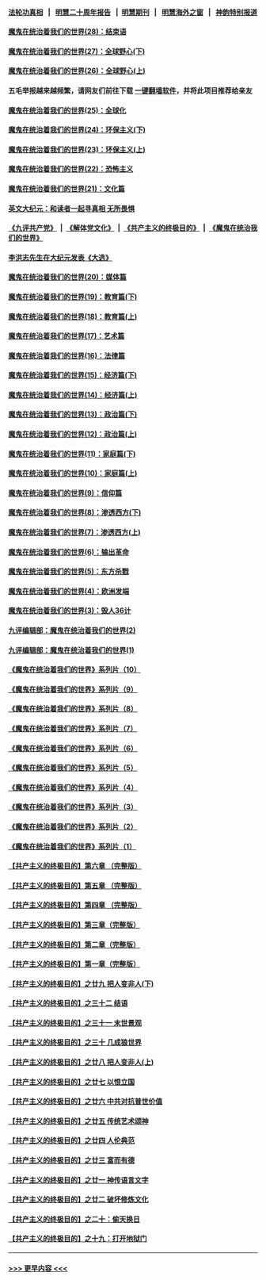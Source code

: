 #### [法轮功真相](https://github.com/gfw-breaker/truth/blob/master/README.md?t=0) &nbsp;&nbsp;|&nbsp;&nbsp; [明慧二十周年报告](https://github.com/gfw-breaker/mh-reports/blob/master/README.md?t=0) &nbsp;&nbsp;|&nbsp;&nbsp;[明慧期刊](https://github.com/gfw-breaker/mh-qikan) &nbsp;&nbsp;|&nbsp;&nbsp; [明慧海外之窗](https://github.com/gfw-breaker/mh-news/blob/master/README.md?t=0) &nbsp;&nbsp;|&nbsp;&nbsp; [神韵特别报道](https://github.com/gfw-breaker/mh-news/blob/master/shenyun.md?t=0)
#### [魔鬼在统治着我们的世界(28)：结束语](../pages/nsc422/n10936246.md?t=06281252) 
#### [魔鬼在统治着我们的世界(27)：全球野心(下)](../pages/nsc422/n10928319.md?t=06281252) 
#### [魔鬼在统治着我们的世界(26)：全球野心(上)](../pages/nsc422/n10900318.md?t=06281252) 
#### 五毛举报越来越频繁，请网友们前往下载 [一键翻墙软件](https://github.com/gfw-breaker/ssr-accounts)，并将此项目推荐给亲友
#### [魔鬼在统治着我们的世界(25)：全球化](../pages/nsc422/n10788205.md?t=06281252) 
#### [魔鬼在统治着我们的世界(24)：环保主义(下)](../pages/nsc422/n10695307.md?t=06281252) 
#### [魔鬼在统治着我们的世界(23)：环保主义(上)](../pages/nsc422/n10688613.md?t=06281252) 
#### [魔鬼在统治着我们的世界(22)：恐怖主义](../pages/nsc422/n10614727.md?t=06281252) 
#### [魔鬼在统治着我们的世界(21)：文化篇](../pages/nsc422/n10597706.md?t=06281252) 
#### [英文大纪元：和读者一起寻真相 无所畏惧](../pages/nsc422/n12542027.md?t=06281252) 
#### [《九评共产党》](https://github.com/begood0513/9ping.md/blob/master/README.md) &nbsp;|&nbsp; [《解体党文化》](../../../../jtdwh.md/blob/master/README.md)  &nbsp;|&nbsp; [《共产主义的终极目的》](../../../../gczydzjmd.md/blob/master/README.md) &nbsp;|&nbsp; [《魔鬼在统治我们的世界》](../../../../mgztzwmdsj.md/blob/master/README.md) 
#### [李洪志先生在大纪元发表《大选》](../pages/nsc422/n12534746.md?t=06281252) 
#### [魔鬼在统治着我们的世界(20)：媒体篇](../pages/nsc422/n10586579.md?t=06281252) 
#### [魔鬼在统治着我们的世界(19)：教育篇(下)](../pages/nsc422/n10564808.md?t=06281252) 
#### [魔鬼在统治着我们的世界(18)：教育篇(上)](../pages/nsc422/n10526970.md?t=06281252) 
#### [魔鬼在统治着我们的世界(17)：艺术篇](../pages/nsc422/n10499093.md?t=06281252) 
#### [魔鬼在统治着我们的世界(16)：法律篇](../pages/nsc422/n10485969.md?t=06281252) 
#### [魔鬼在统治着我们的世界(15)：经济篇(下)](../pages/nsc422/n10469975.md?t=06281252) 
#### [魔鬼在统治着我们的世界(14)：经济篇(上)](../pages/nsc422/n10457370.md?t=06281252) 
#### [魔鬼在统治着我们的世界(13)：政治篇(下)](../pages/nsc422/n10448270.md?t=06281252) 
#### [魔鬼在统治着我们的世界(12)：政治篇(上)](../pages/nsc422/n10444576.md?t=06281252) 
#### [魔鬼在统治着我们的世界(11)：家庭篇(下)](../pages/nsc422/n10440961.md?t=06281252) 
#### [魔鬼在统治着我们的世界(10)：家庭篇(上)](../pages/nsc422/n10435448.md?t=06281252) 
#### [魔鬼在统治着我们的世界(9)：信仰篇](../pages/nsc422/n10432159.md?t=06281252) 
#### [魔鬼在统治着我们的世界(8)：渗透西方(下)](../pages/nsc422/n10429603.md?t=06281252) 
#### [魔鬼在统治着我们的世界(7)：渗透西方(上)](../pages/nsc422/n10426013.md?t=06281252) 
#### [魔鬼在统治着我们的世界(6)：输出革命](../pages/nsc422/n10421536.md?t=06281252) 
#### [魔鬼在统治着我们的世界(5)：东方杀戮](../pages/nsc422/n10417707.md?t=06281252) 
#### [魔鬼在统治着我们的世界(4)：欧洲发端](../pages/nsc422/n10414890.md?t=06281252) 
#### [魔鬼在统治着我们的世界(3)：毁人36计](../pages/nsc422/n10411583.md?t=06281252) 
#### [九评编辑部：魔鬼在统治着我们的世界(2)](../pages/nsc422/n10410036.md?t=06281252) 
#### [九评编辑部：魔鬼在统治着我们的世界(1)](../pages/nsc422/n10406825.md?t=06281252) 
#### [《魔鬼在统治着我们的世界》系列片（10）](../pages/nsc422/n12292670.md?t=06281252) 
#### [《魔鬼在统治着我们的世界》系列片（9）](../pages/nsc422/n12290859.md?t=06281252) 
#### [《魔鬼在统治着我们的世界》系列片（8）](../pages/nsc422/n12287445.md?t=06281252) 
#### [《魔鬼在统治着我们的世界》系列片（7）](../pages/nsc422/n12283425.md?t=06281252) 
#### [《魔鬼在统治着我们的世界》系列片（6）](../pages/nsc422/n12282314.md?t=06281252) 
#### [《魔鬼在统治着我们的世界》系列片（5）](../pages/nsc422/n12281419.md?t=06281252) 
#### [《魔鬼在统治着我们的世界》系列片（4）](../pages/nsc422/n12274024.md?t=06281252) 
#### [《魔鬼在统治着我们的世界》系列片（3）](../pages/nsc422/n12271322.md?t=06281252) 
#### [《魔鬼在统治着我们的世界》系列片（2）](../pages/nsc422/n12269049.md?t=06281252) 
#### [《魔鬼在统治着我们的世界》系列片（1）](../pages/nsc422/n12267575.md?t=06281252) 
#### [【共产主义的终极目的】第六章 （完整版）](../pages/nsc422/n11428913.md?t=06281252) 
#### [【共产主义的终极目的】第五章 （完整版）](../pages/nsc422/n11428912.md?t=06281252) 
#### [【共产主义的终极目的】第四章 （完整版）](../pages/nsc422/n11428907.md?t=06281252) 
#### [【共产主义的终极目的】第三章（完整版）](../pages/nsc422/n11428848.md?t=06281252) 
#### [【共产主义的终极目的】第二章（完整版）](../pages/nsc422/n11428831.md?t=06281252) 
#### [【共产主义的终极目的】第一章（完整版）](../pages/nsc422/n11417651.md?t=06281252) 
#### [【共产主义的终极目的】之廿九 把人变非人(下)](../pages/nsc422/n11344140.md?t=06281252) 
#### [【共产主义的终极目的】之三十二 结语](../pages/nsc422/n11360535.md?t=06281252) 
#### [【共产主义的终极目的】之三十一 末世景观](../pages/nsc422/n11351129.md?t=06281252) 
#### [【共产主义的终极目的】之三十 几成狼世界](../pages/nsc422/n11348280.md?t=06281252) 
#### [【共产主义的终极目的】之廿八 把人变非人(上)](../pages/nsc422/n11340492.md?t=06281252) 
#### [【共产主义的终极目的】之廿七 以恨立国](../pages/nsc422/n11336944.md?t=06281252) 
#### [【共产主义的终极目的】之廿六 中共对抗普世价值](../pages/nsc422/n11324785.md?t=06281252) 
#### [【共产主义的终极目的】之廿五 传统艺术颂神](../pages/nsc422/n11296396.md?t=06281252) 
#### [【共产主义的终极目的】之廿四 人伦典范](../pages/nsc422/n11296397.md?t=06281252) 
#### [【共产主义的终极目的】之廿三 富而有德](../pages/nsc422/n11283598.md?t=06281252) 
#### [【共产主义的终极目的】之廿一 神传语言文字](../pages/nsc422/n11263265.md?t=06281252) 
#### [【共产主义的终极目的】之廿二 破坏修炼文化](../pages/nsc422/n11245728.md?t=06281252) 
#### [【共产主义的终极目的】之二十：偷天换日](../pages/nsc422/n11238846.md?t=06281252) 
#### [【共产主义的终极目的】之十九：打开地狱门](../pages/nsc422/n11206376.md?t=06281252) 

----
#### [ >>> 更早内容 <<< ](../indexes/nsc422-earlier.md)
